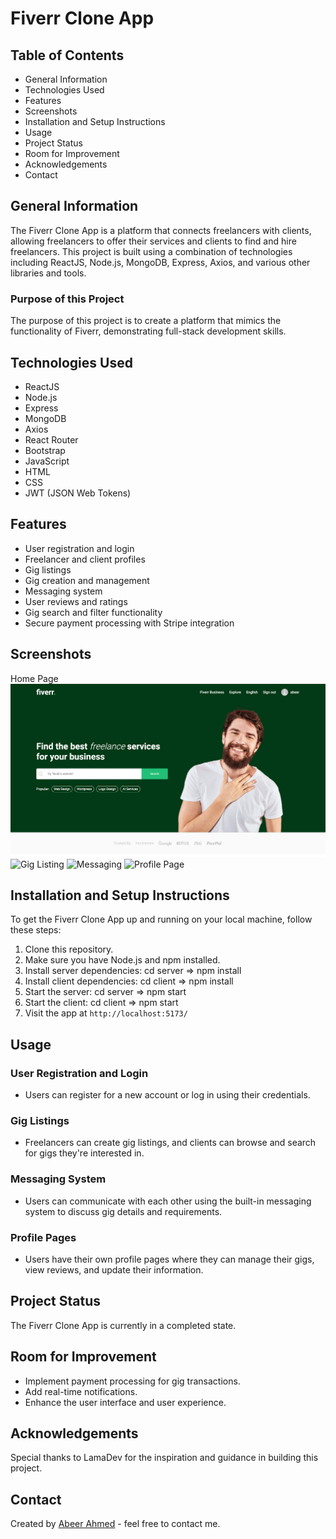 # Fiverr Clone App

## Table of Contents
* General Information
* Technologies Used
* Features
* Screenshots
* Installation and Setup Instructions
* Usage
* Project Status
* Room for Improvement
* Acknowledgements
* Contact

## General Information
The Fiverr Clone App is a platform that connects freelancers with clients, allowing freelancers to offer their services and clients to find and hire freelancers. This project is built using a combination of technologies including ReactJS, Node.js, MongoDB, Express, Axios, and various other libraries and tools.

### Purpose of this Project
The purpose of this project is to create a platform that mimics the functionality of Fiverr, demonstrating full-stack development skills.

## Technologies Used
* ReactJS
* Node.js
* Express
* MongoDB
* Axios
* React Router
* Bootstrap
* JavaScript
* HTML
* CSS
* JWT (JSON Web Tokens)

## Features
* User registration and login
* Freelancer and client profiles
* Gig listings
* Gig creation and management
* Messaging system
* User reviews and ratings
* Gig search and filter functionality
* Secure payment processing with Stripe integration

## Screenshots
Home Page 
![project screenshot](fiverr-home.png)
![Gig Listing](screenshots/gig_listing.png)
![Messaging](screenshots/messaging.png)
![Profile Page](screenshots/profile.png)

## Installation and Setup Instructions
To get the Fiverr Clone App up and running on your local machine, follow these steps:

1. Clone this repository.
2. Make sure you have Node.js and npm installed.
3. Install server dependencies: cd server => npm install
4. Install client dependencies: cd client => npm install
5. Start the server: cd server => npm start
6. Start the client: cd client => npm start
7. Visit the app at `http://localhost:5173/`

## Usage
### User Registration and Login
* Users can register for a new account or log in using their credentials.

### Gig Listings
* Freelancers can create gig listings, and clients can browse and search for gigs they're interested in.

### Messaging System
* Users can communicate with each other using the built-in messaging system to discuss gig details and requirements.

### Profile Pages
* Users have their own profile pages where they can manage their gigs, view reviews, and update their information.

## Project Status
The Fiverr Clone App is currently in a completed state.

## Room for Improvement
* Implement payment processing for gig transactions.
* Add real-time notifications.
* Enhance the user interface and user experience.

## Acknowledgements
Special thanks to LamaDev for the inspiration and guidance in building this project.

## Contact
Created by [Abeer Ahmed](https://www.linkedin.com/in/abeerdev/) - feel free to contact me.



